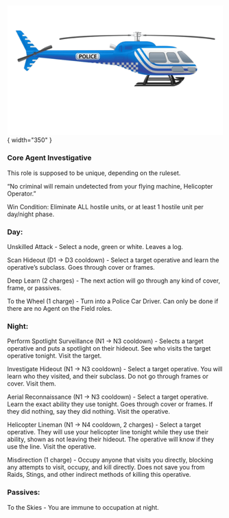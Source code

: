 ![helicopteroperator.png](Images/helicopteroperator.png){ width="350" }

### **Core Agent Investigative**

This role is supposed to be unique, depending on the ruleset.

“No criminal will remain undetected from your flying machine, Helicopter Operator.”

Win Condition: Eliminate ALL hostile units, or at least 1 hostile unit per day/night phase.

### **Day:**

Unskilled Attack - Select a node, green or white. Leaves a log.

Scan Hideout (D1 -> D3 cooldown) - Select a target operative and learn the operative’s subclass. Goes through cover or frames.

Deep Learn (2 charges) - The next action will go through any kind of cover, frame, or passives.

To the Wheel (1 charge) - Turn into a Police Car Driver. Can only be done if there are no Agent on the Field roles.

### **Night:**

Perform Spotlight Surveillance (N1 -> N3 cooldown) - Selects a target operative and puts a spotlight on their hideout. See who visits the target operative tonight. Visit the target.

Investigate Hideout (N1 -> N3 cooldown) - Select a target operative. You will learn who they visited, and their subclass. Do not go through frames or cover. Visit them.

Aerial Reconnaissance (N1 -> N3 cooldown) - Select a target operative. Learn the exact ability they use tonight. Goes through cover or frames. If they did nothing, say they did nothing. Visit the operative.

Helicopter Lineman (N1 -> N4 cooldown, 2 charges) - Select a target operative. They will use your helicopter line tonight while they use their ability, shown as not leaving their hideout. The operative will know if they use the line. Visit the operative.

Misdirection (1 charge) - Occupy anyone that visits you directly, blocking any attempts to visit, occupy, and kill directly. Does not save you from Raids, Stings, and other indirect methods of killing this operative.

### **Passives:**

To the Skies - You are immune to occupation at night.